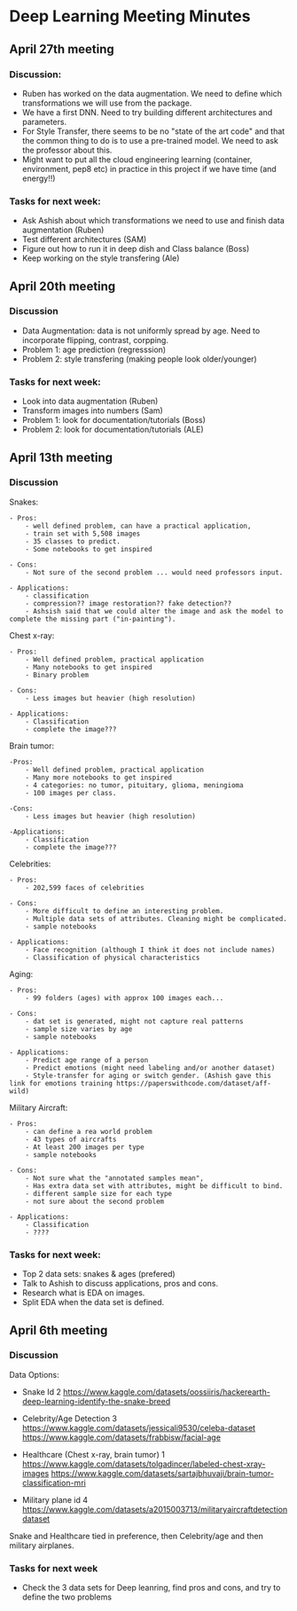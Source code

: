 # Deep Learning Meeting Minutes 

## April 27th meeting

### Discussion:

- Ruben has worked on the data augmentation. We need to define which transformations we will use from the package. 
- We have a first DNN. Need to try building different architectures and parameters. 
- For Style Transfer, there seems to be no "state of the art code" and that the common thing to do is to use a pre-trained model. We need to ask the professor about this. 
- Might want to put all the cloud engineering learning (container, environment, pep8 etc) in practice in this project if we have time (and energy!!)

### Tasks for next week: 

- Ask Ashish about which transformations we need to use and finish data augmentation (Ruben)
- Test different architectures (SAM)
- Figure out how to run it in deep dish and Class balance (Boss)
- Keep working on the style transfering (Ale) 

## April 20th meeting

### Discussion

- Data Augmentation: data is not uniformly spread by age. Need to incorporate flipping, contrast, corpping. 
- Problem 1: age prediction (regresssion)
- Problem 2: style transfering (making people look older/younger)

### Tasks for next week: 

- Look into data augmentation (Ruben)
- Transform images into numbers (Sam)
- Problem 1: look for documentation/tutorials (Boss)
- Problem 2: look for documentation/tutorials (ALE)

## April 13th meeting

### Discussion

Snakes:

	- Pros:
		- well defined problem, can have a practical application, 
		- train set with 5,508 images
		- 35 classes to predict. 
		- Some notebooks to get inspired 

	- Cons:
		- Not sure of the second problem ... would need professors input.

	- Applications: 
		- classification
		- compression?? image restoration?? fake detection?? 
		- Ashsish said that we could alter the image and ask the model to complete the missing part ("in-painting").


Chest x-ray: 

	- Pros: 
		- Well defined problem, practical application
		- Many notebooks to get inspired 
		- Binary problem 

	- Cons: 
		- Less images but heavier (high resolution)

	- Applications: 
		- Classification
		- complete the image???

Brain tumor:

	-Pros: 
		- Well defined problem, practical application
		- Many more notebooks to get inspired 
		- 4 categories: no tumor, pituitary, glioma, meningioma
		- 100 images per class. 

	-Cons: 
		- Less images but heavier (high resolution)

	-Applications: 
		- Classification
		- complete the image???


Celebrities: 

	- Pros:
		- 202,599 faces of celebrities

	- Cons: 
		- More difficult to define an interesting problem.
		- Multiple data sets of attributes. Cleaning might be complicated.
		- sample notebooks

	- Applications: 
		- Face recognition (although I think it does not include names)
		- Classification of physical characteristics 


Aging: 

	- Pros: 
		- 99 folders (ages) with approx 100 images each... 

	- Cons: 
		- dat set is generated, might not capture real patterns
		- sample size varies by age 
		- sample notebooks 

	- Applications: 
		- Predict age range of a person
		- Predict emotions (might need labeling and/or another dataset)
		- Style-transfer for aging or switch gender. (Ashish gave this link for emotions training https://paperswithcode.com/dataset/aff-wild)


Military Aircraft:

	- Pros:
		- can define a rea world problem
		- 43 types of aircrafts
		- At least 200 images per type
		- sample notebooks

	- Cons:
		- Not sure what the "annotated samples mean", 
		- Has extra data set with attributes, might be difficult to bind.
		- different sample size for each type 
		- not sure about the second problem

	- Applications: 
		- Classification 
		- ???? 


### Tasks for next week: 

- Top 2 data sets: snakes & ages (prefered)
- Talk to Ashish to discuss applications, pros and cons. 
- Research what is EDA on images.
- Split EDA when the data set is defined. 



## April 6th meeting

### Discussion

Data Options:

- Snake Id 2
https://www.kaggle.com/datasets/oossiiris/hackerearth-deep-learning-identify-the-snake-breed

- Celebrity/Age Detection 3
https://www.kaggle.com/datasets/jessicali9530/celeba-dataset
https://www.kaggle.com/datasets/frabbisw/facial-age

- Healthcare (Chest x-ray, brain tumor) 1
https://www.kaggle.com/datasets/tolgadincer/labeled-chest-xray-images
https://www.kaggle.com/datasets/sartajbhuvaji/brain-tumor-classification-mri

- Military plane id  4
https://www.kaggle.com/datasets/a2015003713/militaryaircraftdetectiondataset

Snake and Healthcare tied in preference, then Celebrity/age and then military airplanes. 

### Tasks for next week

- Check the 3 data sets for Deep leanring, find pros and cons, and try to define the two problems
